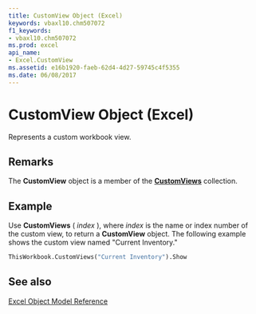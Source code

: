 ```yaml
---
title: CustomView Object (Excel)
keywords: vbaxl10.chm507072
f1_keywords:
- vbaxl10.chm507072
ms.prod: excel
api_name:
- Excel.CustomView
ms.assetid: e16b1920-faeb-62d4-4d27-59745c4f5355
ms.date: 06/08/2017
---
```



# CustomView Object (Excel)

Represents a custom workbook view.


## Remarks

 The **CustomView** object is a member of the **[CustomViews](Excel.CustomViews.md)** collection.


## Example

Use  **CustomViews** ( _index_ ), where _index_ is the name or index number of the custom view, to return a **CustomView** object. The following example shows the custom view named "Current Inventory."


```vb
ThisWorkbook.CustomViews("Current Inventory").Show
```


## See also


[Excel Object Model Reference](./overview/Excel/object-model.md)


